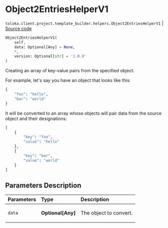 # Object2EntriesHelperV1
`toloka.client.project.template_builder.helpers.Object2EntriesHelperV1` | [Source code](https://github.com/Toloka/toloka-kit/blob/v1.1.4/src/client/project/template_builder/helpers.py#L120)

```python
Object2EntriesHelperV1(
    self,
    data: Optional[Any] = None,
    *,
    version: Optional[str] = '1.0.0'
)
```

Creating an array of key-value pairs from the specified object.


For example, let's say you have an object that looks like this:

```python
{
    "foo": "hello",
    "bar": "world"
}
```

It will be converted to an array whose objects will pair data from the source object and their designations:

```python
[
    {
        "key": "foo",
        "value": "hello"
    },
    {
        "key": "bar",
        "value": "world"
    }
]
```

## Parameters Description

| Parameters | Type | Description |
| :----------| :----| :-----------|
`data`|**Optional\[Any\]**|<p>The object to convert.</p>
